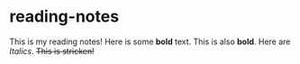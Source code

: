 # reading-notes

This is my reading notes! Here is some **bold** text. This is also __bold__. Here are *Italics*.  ~~This is stricken!~~
